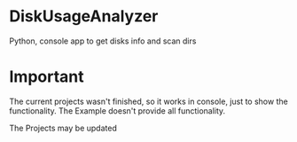 # DiskUsageAnalyzer
 Python, console app to get disks info and scan dirs

# Important
The current projects wasn't finished, so it works in console, just to show the functionality. 
The Example doesn't provide all functionality.

The Projects may be updated
